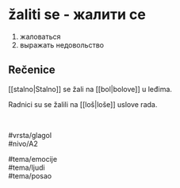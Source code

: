 # žaliti se - жалити се

1. жаловаться  
2. выражать недовольство

## Rečenice

[[stalno|Stalno]] se žali na [[bol|bolove]] u leđima.

Radnici su se žalili na [[loš|loše]] uslove rada.

<br>

#vrsta/glagol  
#nivo/A2  

#tema/emocije  
#tema/ljudi  
#tema/posao
